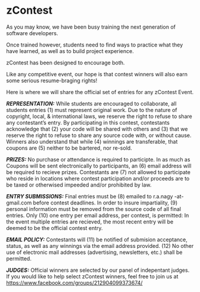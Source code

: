 # zContest
As you may know, we have been busy training the next generation of software developers. 

Once trained however, students need to find ways to practice what they have learned, as well as to build project experience. 

zContest has been designed to encourage both. 

Like any competitive event, our hope is that contest winners will also earn some serious resume-braging rights! 

Here is where we will share the official set of entries for any zContest Event.

***REPRESENTATION:*** While students are encouraged to collaborate, all students entries (1) must represent original work. Due to the nature of copyright, local, & international laws, we reserve the right to refuse to share any contestant’s entry. By participating in this contest, contestants acknowledge that (2) your code will be shared with others and (3) that we reserve the right to refuse to share any source code with, or without cause. Winners also understand that while (4) winnings are transferable, that coupons are (5) neither to be bartered, nor re-sold.

***PRIZES:*** No purchase or attendance is required to participte. In as much as Coupons will be sent electronically to participants, an (6) email address will be required to recieve prizes. Contestants are (7) not allowed to participate who reside in locations where contest participation and/or proceeds are to be taxed or otherwised impeeded and/or prohibited by law.

***ENTRY SUBMISSIONS:*** Final entries must be (8) emailed to r.a.nagy -at- gmail.com before contest deadlines. In order to insure impartiality, (9) personal information must be removed from the source code of all final entries. Only (10) one entry per email address, per contest, is permitted: In the event multiple entries are recieved, the most recent entry will be deemed to be the official contest entry.

***EMAIL POLICY:*** Contestants will (11) be notified of submision acceptance, status, as well as any winnings via the email address provided. (12) No other use of electronic mail addresses (advertising, newsletters, etc.) shall be permitted. 

***JUDGES:*** Official winners are selected by our panel of indepentant judges. If you would like to help select zContest winners, feel free to join us at https://www.facebook.com/groups/212904099373674/
